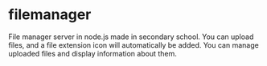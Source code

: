 # filemanager
File manager server in node.js made in secondary school. You can upload files, and a file extension icon will automatically be added. You can manage uploaded files and display information about them.
